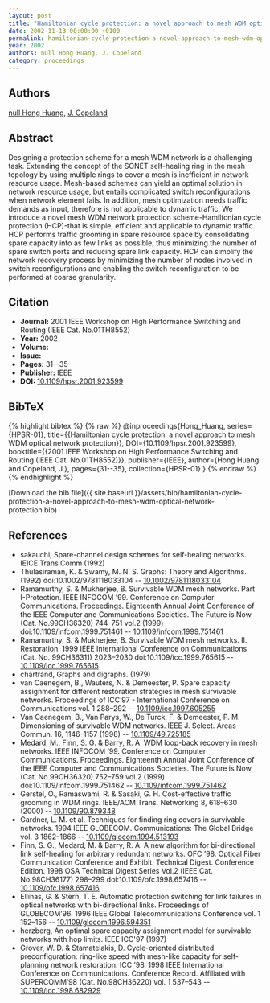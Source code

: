 ```yaml
---
layout: post
title: "Hamiltonian cycle protection: a novel approach to mesh WDM optical network protection"
date: 2002-11-13 00:00:00 +0100
permalink: hamiltonian-cycle-protection-a-novel-approach-to-mesh-wdm-optical-network-protection
year: 2002
authors: null Hong Huang, J. Copeland
category: proceedings
---
```

 
## Authors
[null Hong Huang](authors/hong-huang), [J. Copeland](authors/j-copeland)
 
## Abstract
Designing a protection scheme for a mesh WDM network is a challenging task. Extending the concept of the SONET self-healing ring in the mesh topology by using multiple rings to cover a mesh is inefficient in network resource usage. Mesh-based schemes can yield an optimal solution in network resource usage, but entails complicated switch reconfigurations when network element fails. In addition, mesh optimization needs traffic demands as input, therefore is not applicable to dynamic traffic. We introduce a novel mesh WDM network protection scheme-Hamiltonian cycle protection (HCP)-that is simple, efficient and applicable to dynamic traffic. HCP performs traffic grooming in spare resource space by consolidating spare capacity into as few links as possible, thus minimizing the number of spare switch ports and reducing spare link capacity. HCP can simplify the network recovery process by minimizing the number of nodes involved in switch reconfigurations and enabling the switch reconfiguration to be performed at coarse granularity.
 
## Citation
- **Journal:** 2001 IEEE Workshop on High Performance Switching and Routing (IEEE Cat. No.01TH8552)
- **Year:** 2002
- **Volume:** 
- **Issue:** 
- **Pages:** 31--35
- **Publisher:** IEEE
- **DOI:** [10.1109/hpsr.2001.923599](https://doi.org/10.1109/hpsr.2001.923599)
 
## BibTeX
{% highlight bibtex %}
{% raw %}
@inproceedings{Hong_Huang,
  series={HPSR-01},
  title={{Hamiltonian cycle protection: a novel approach to mesh WDM optical network protection}},
  DOI={10.1109/hpsr.2001.923599},
  booktitle={{2001 IEEE Workshop on High Performance Switching and Routing (IEEE Cat. No.01TH8552)}},
  publisher={IEEE},
  author={Hong Huang and Copeland, J.},
  pages={31--35},
  collection={HPSR-01}
}
{% endraw %}
{% endhighlight %}
 
[Download the bib file]({{ site.baseurl }}/assets/bib/hamiltonian-cycle-protection-a-novel-approach-to-mesh-wdm-optical-network-protection.bib)
 
## References
- sakauchi, Spare-channel design schemes for self-healing networks. IEICE Trans Comm (1992)
- Thulasiraman, K. & Swamy, M. N. S. Graphs: Theory and Algorithms. (1992) doi:10.1002/9781118033104 -- [10.1002/9781118033104](https://doi.org/10.1002/9781118033104)
- Ramamurthy, S. & Mukherjee, B. Survivable WDM mesh networks. Part I-Protection. IEEE INFOCOM ’99. Conference on Computer Communications. Proceedings. Eighteenth Annual Joint Conference of the IEEE Computer and Communications Societies. The Future is Now (Cat. No.99CH36320) 744–751 vol.2 (1999) doi:10.1109/infcom.1999.751461 -- [10.1109/infcom.1999.751461](https://doi.org/10.1109/infcom.1999.751461)
- Ramamurthy, S. & Mukherjee, B. Survivable WDM mesh networks. II. Restoration. 1999 IEEE International Conference on Communications (Cat. No. 99CH36311) 2023–2030 doi:10.1109/icc.1999.765615 -- [10.1109/icc.1999.765615](https://doi.org/10.1109/icc.1999.765615)
- chartrand, Graphs and digraphs. (1979)
- van Caenegem, B., Wauters, N. & Demeester, P. Spare capacity assignment for different restoration strategies in mesh survivable networks. Proceedings of ICC’97 - International Conference on Communications vol. 1 288–292 -- [10.1109/icc.1997.605255](https://doi.org/10.1109/icc.1997.605255)
- Van Caenegem, B., Van Parys, W., De Turck, F. & Demeester, P. M. Dimensioning of survivable WDM networks. IEEE J. Select. Areas Commun. 16, 1146–1157 (1998) -- [10.1109/49.725185](https://doi.org/10.1109/49.725185)
- Medard, M., Finn, S. G. & Barry, R. A. WDM loop-back recovery in mesh networks. IEEE INFOCOM ’99. Conference on Computer Communications. Proceedings. Eighteenth Annual Joint Conference of the IEEE Computer and Communications Societies. The Future is Now (Cat. No.99CH36320) 752–759 vol.2 (1999) doi:10.1109/infcom.1999.751462 -- [10.1109/infcom.1999.751462](https://doi.org/10.1109/infcom.1999.751462)
- Gerstel, O., Ramaswami, R. & Sasaki, G. H. Cost-effective traffic grooming in WDM rings. IEEE/ACM Trans. Networking 8, 618–630 (2000) -- [10.1109/90.879348](https://doi.org/10.1109/90.879348)
- Gardner, L. M. et al. Techniques for finding ring covers in survivable networks. 1994 IEEE GLOBECOM. Communications: The Global Bridge vol. 3 1862–1866 -- [10.1109/glocom.1994.513193](https://doi.org/10.1109/glocom.1994.513193)
- Finn, S. G., Medard, M. & Barry, R. A. A new algorithm for bi-directional link self-healing for arbitrary redundant networks. OFC ’98. Optical Fiber Communication Conference and Exhibit. Technical Digest. Conference Edition. 1998 OSA Technical Digest Series Vol.2 (IEEE Cat. No.98CH36177) 298–299 doi:10.1109/ofc.1998.657416 -- [10.1109/ofc.1998.657416](https://doi.org/10.1109/ofc.1998.657416)
- Ellinas, G. & Stern, T. E. Automatic protection switching for link failures in optical networks with bi-directional links. Proceedings of GLOBECOM’96. 1996 IEEE Global Telecommunications Conference vol. 1 152–156 -- [10.1109/glocom.1996.594351](https://doi.org/10.1109/glocom.1996.594351)
- herzberg, An optimal spare capacity assignment model for survivable networks with hop limits. IEEE ICC'97 (1997)
- Grover, W. D. & Stamatelakis, D. Cycle-oriented distributed preconfiguration: ring-like speed with mesh-like capacity for self-planning network restoration. ICC ’98. 1998 IEEE International Conference on Communications. Conference Record. Affiliated with SUPERCOMM’98 (Cat. No.98CH36220) vol. 1 537–543 -- [10.1109/icc.1998.682929](https://doi.org/10.1109/icc.1998.682929)

